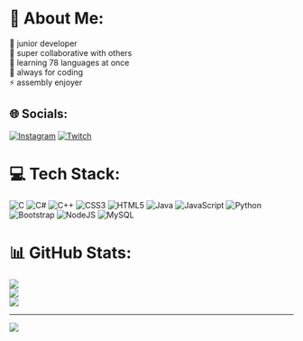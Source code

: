 # 💫 About Me:
🔭 junior developer<br>🤝 super collaborative with others<br>🌱 learning 78 languages at once<br>💬 always for coding<br>⚡ assembly enjoyer


## 🌐 Socials:
[![Instagram](https://img.shields.io/badge/Instagram-%23E4405F.svg?logo=Instagram&logoColor=white)](https://instagram.com/frenxy.brenxy) [![Twitch](https://img.shields.io/badge/Twitch-%239146FF.svg?logo=Twitch&logoColor=white)](https://twitch.tv/frenxys) 

# 💻 Tech Stack:
![C](https://img.shields.io/badge/c-%2300599C.svg?style=for-the-badge&logo=c&logoColor=white) ![C#](https://img.shields.io/badge/c%23-%23239120.svg?style=for-the-badge&logo=c-sharp&logoColor=white) ![C++](https://img.shields.io/badge/c++-%2300599C.svg?style=for-the-badge&logo=c%2B%2B&logoColor=white) ![CSS3](https://img.shields.io/badge/css3-%231572B6.svg?style=for-the-badge&logo=css3&logoColor=white) ![HTML5](https://img.shields.io/badge/html5-%23E34F26.svg?style=for-the-badge&logo=html5&logoColor=white) ![Java](https://img.shields.io/badge/java-%23ED8B00.svg?style=for-the-badge&logo=java&logoColor=white) ![JavaScript](https://img.shields.io/badge/javascript-%23323330.svg?style=for-the-badge&logo=javascript&logoColor=%23F7DF1E) ![Python](https://img.shields.io/badge/python-3670A0?style=for-the-badge&logo=python&logoColor=ffdd54) ![Bootstrap](https://img.shields.io/badge/bootstrap-%23563D7C.svg?style=for-the-badge&logo=bootstrap&logoColor=white) ![NodeJS](https://img.shields.io/badge/node.js-6DA55F?style=for-the-badge&logo=node.js&logoColor=white) ![MySQL](https://img.shields.io/badge/mysql-%2300f.svg?style=for-the-badge&logo=mysql&logoColor=white)
# 📊 GitHub Stats:
![](https://github-readme-stats.vercel.app/api?username=Frenxys&theme=blue-green&hide_border=false&include_all_commits=true&count_private=true)<br/>
![](https://github-readme-streak-stats.herokuapp.com/?user=Frenxys&theme=blue-green&hide_border=false)<br/>
![](https://github-readme-stats.vercel.app/api/top-langs/?username=Frenxys&theme=blue-green&hide_border=false&include_all_commits=true&count_private=true&layout=compact)

---
[![](https://visitcount.itsvg.in/api?id=Frenxys&icon=3&color=8)](https://visitcount.itsvg.in)

<!-- Proudly created with GPRM ( https://gprm.itsvg.in ) -->
